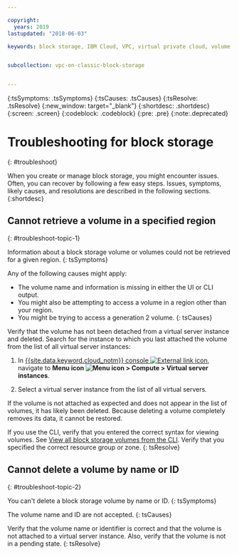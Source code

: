 ```yaml
---

copyright:
  years: 2019
lastupdated: "2018-06-03"

keywords: block storage, IBM Cloud, VPC, virtual private cloud, volume, data storage, troubleshooting, troubleshoot


subcollection: vpc-on-classic-block-storage


---
```


{:tsSymptoms: .tsSymptoms}
{:tsCauses: .tsCauses}
{:tsResolve: .tsResolve}
{:new_window: target="_blank"}
{:shortdesc: .shortdesc}
{:screen: .screen}
{:codeblock: .codeblock}
{:pre: .pre}
{:note:.deprecated}

# Troubleshooting for block storage
{: #troubleshoot}

When you create or manage block storage, you might encounter issues. Often, you can recover by following a few easy steps. Issues, symptoms, likely causes, and resolutions are described in the following sections.
{:shortdesc}

## Cannot retrieve a volume in a specified region
{: #troubleshoot-topic-1}

Information about a block storage volume or volumes could not be retrieved for a given region.
{: tsSymptoms}
  
Any of the following causes might apply:

* The volume name and information is missing in either the UI or CLI output. 
* You might also be attempting to access a volume in a region other than your region.
* You might be trying to access a generation 2 volume.
{: tsCauses}

Verify that the volume has not been detached from a virtual server instance and deleted. Search for the instance to which you last attached the volume from the list of all virtual server instances:

1. In [{{site.data.keyword.cloud_notm}} console ![External link icon](../../icons/launch-glyph.svg "External link icon")](https://console.cloud.ibm.com/vpc), navigate to **Menu icon ![Menu icon](../../icons/icon_hamburger.svg) > Compute > Virtual server instances**.

1. Select a virtual server instance from the list of all virtual servers.

If the volume is not attached as expected and does not appear in the list of volumes, it has likely been deleted.  Because deleting a volume completely removes its data, it cannot be restored.  

If you use the CLI, verify that you entered the correct syntax for viewing volumes.  See [View all block storage volumes from the CLI](/docs/vpc-on-classic-block-storage?topic=vpc-on-classic-block-storage-attaching-block-storage-cli).  Verify that you specified the correct resource group or zone.
{: tsResolve}

## Cannot delete a volume by name or ID
{: #troubleshoot-topic-2}

You can't delete a block storage volume by name or ID.
{: tsSymptoms}
  
The volume name and ID are not accepted.
{: tsCauses}

Verify that the volume name or identifier is correct and that the volume is not attached to a virtual server instance.  Also, verify that the volume is not in a pending state.
{: tsResolve}
